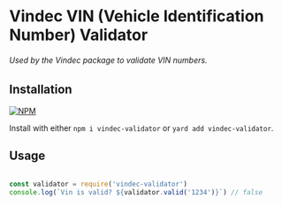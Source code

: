 
# Vindec VIN (Vehicle Identification Number) Validator
###### Used by the Vindec package to validate VIN numbers.

## Installation
[![NPM](https://nodei.co/npm/vindec-validator.png?downloads=true&downloadRank=true&stars=true)](https://nodei.co/npm/<package>/)

Install with either `npm i vindec-validator` or `yard add vindec-validator`.

## Usage
```javascript

const validator = require('vindec-validator')
console.log(`Vin is valid? ${validator.valid('1234')}`) // false

```
